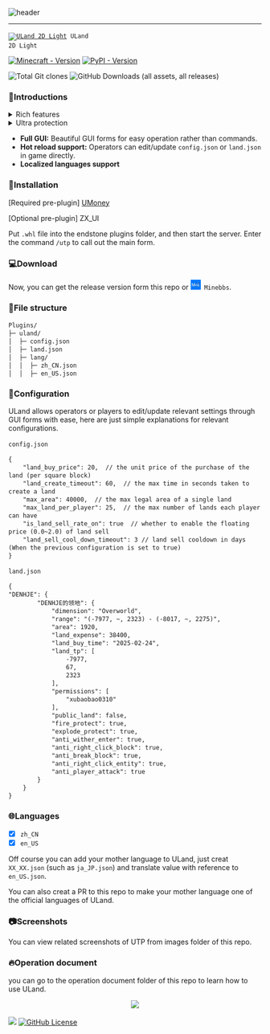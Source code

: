 ![header](https://capsule-render.vercel.app/api?type=venom&height=150&color=gradient&text=ULand%202D%20Light&fontColor=0:8871e5,100:b678c4&fontSize=50&desc=A%20light%202D%20land%20system%20with%20rich%20features.&descAlignY=80&descSize=20&animation=fadeIn)

****

<code><a href="https://github.com/umarurize/ULand_2D_Light"><img height="25" src="https://github.com/umarurize/ULand_2D_Light/blob/master/logo/ULand.png" alt="ULand 2D Light" /></a>&nbsp;ULand 2D Light</code>

[![Minecraft - Version](https://img.shields.io/badge/minecraft-v1.21.60_(Bedrock)-black)](https://feedback.minecraft.net/hc/en-us/sections/360001186971-Release-Changelogs)
[![PyPI - Version](https://img.shields.io/pypi/v/endstone)](https://pypi.org/project/endstone)

![Total Git clones](https://img.shields.io/badge/dynamic/json?label=Total%20Git%20clones&query=$&url=https://cdn.jsdelivr.net/gh/umarurize/ULand_2D_Light@master/clone_count.txt&color=brightgreen)
![GitHub Downloads (all assets, all releases)](https://img.shields.io/github/downloads/umarurize/ULand_2D_Light/total)

### :bell:Introductions
<details>
<summary>Rich features</summary>
    
- [x] Land create
- [x] Land info
- [x] Land buy
- [x] Land sell
- [x] Land member add
- [x] Land member remove
- [x] Land tp
- [x] Land security settings
- [x] Land tp setting
- [x] Land ownership transfer
- [x] Land public
- [x] Land manage (operators)

</details>

<details>
<summary>Ultra protection</summary>
    
- [x] Fire protection
- [x] Explosion protection
- [x] Wither protection
- [x] Block interaction
- [x] Block breaking
- [x] Entity protection
- [x] Player attacks

</details>

* **Full GUI:** Beautiful GUI forms for easy operation rather than commands.
* **Hot reload support:** Operators can edit/update `config.json` or `land.json` in game directly.
* **Localized languages support**

### :hammer:Installation
[Required pre-plugin] [UMoney](https://github.com/umarurize/UMoney)

[Optional pre-plugin] ZX_UI

Put `.whl` file into the endstone plugins folder, and then start the server. Enter the command `/utp` to call out the main form.

### :computer:Download
Now, you can get the release version form this repo or <code><a href="https://www.minebbs.com/resources/uland-2d-light-gui.9967/"><img height="20" src="https://github.com/umarurize/umaru-cdn/blob/main/images/minebbs.png" alt="Minebbs" /></a>&nbsp;Minebbs</code>.

### :file_folder:File structure
```
Plugins/
├─ uland/
│  ├─ config.json
│  ├─ land.json
│  ├─ lang/
│  │  ├─ zh_CN.json
│  │  ├─ en_US.json
```

### :pencil:Configuration
ULand allows operators or players to edit/update relevant settings through GUI forms with ease, here are just simple explanations for relevant configurations.

`config.json`
```json5
{
    "land_buy_price": 20,  // the unit price of the purchase of the land (per square block)
    "land_create_timeout": 60,  // the max time in seconds taken to create a land
    "max_area": 40000,  // the max legal area of a single land
    "max_land_per_player": 25,  // the max number of lands each player can have
    "is_land_sell_rate_on": true  // whether to enable the floating price (0.0~2.0) of land sell
    "land_sell_cool_down_timeout": 3 // land sell cooldown in days (When the previous configuration is set to true)
}
```

`land.json`
```json5
{
"DENHJE": {
        "DENHJE的领地": {
            "dimension": "Overworld",
            "range": "(-7977, ~, 2323) - (-8017, ~, 2275)",
            "area": 1920,
            "land_expense": 38400,
            "land_buy_time": "2025-02-24",
            "land_tp": [
                -7977,
                67,
                2323
            ],
            "permissions": [
                "xubaobao0310"
            ],
            "public_land": false,
            "fire_protect": true,
            "explode_protect": true,
            "anti_wither_enter": true,
            "anti_right_click_block": true,
            "anti_break_block": true,
            "anti_right_click_entity": true,
            "anti_player_attack": true
        }
    }
}
```

### :globe_with_meridians:Languages
- [x] `zh_CN`
- [x] `en_US`

Off course you can add your mother language to ULand, just creat `XX_XX.json` (such as `ja_JP.json`) and translate value with reference to `en_US.json`.

You can also creat a PR to this repo to make your mother language one of the official languages of ULand.

### :camera:Screenshots
You can view related screenshots of UTP from images folder of this repo.

### :fire:Operation document
you can go to the operation document folder of this repo to learn how to use ULand.

<div style="width: 100%; text-align: center;">
  <img src="https://github.com/umarurize/ULand_2D_Light/blob/master/logo/ULand2.png" style="max-width: 100%; height: auto;">
</div>

![](https://img.shields.io/badge/language-python-blue.svg) [![GitHub License](https://img.shields.io/github/license/umarurize/UTP)](LICENSE)


